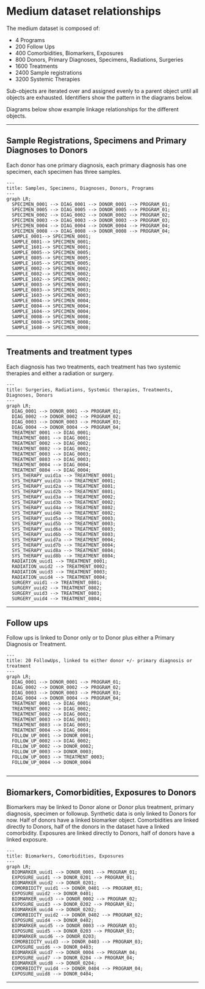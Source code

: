 # Medium dataset relationships

The medium dataset is composed of:
* 4 Programs
* 200 Follow Ups
* 400 Comorbidities, Biomarkers, Exposures
* 800 Donors, Primary Diagnoses, Specimens, Radiations, Surgeries
* 1600 Treatments
* 2400 Sample registrations
* 3200 Systemic Therapies

Sub-objects are iterated over and assigned evenly to a parent object until all objects are exhausted. Identifiers show the pattern in the diagrams below.

Diagrams below show example linkage relationships for the different objects.

---

## Sample Registrations, Specimens and Primary Diagnoses to Donors

Each donor has one primary diagnosis, each primary diagnosis has one specimen, each specimen has three samples.

```mermaid
---
title: Samples, Specimens, Diagnoses, Donors, Programs
---
graph LR;  
  SPECIMEN_0001 --> DIAG_0001 --> DONOR_0001 --> PROGRAM_01;  
  SPECIMEN_0005 --> DIAG_0005 --> DONOR_0005 --> PROGRAM_01;  
  SPECIMEN_0002 --> DIAG_0002 --> DONOR_0002 --> PROGRAM_02;  
  SPECIMEN_0003 --> DIAG_0003 --> DONOR_0003 --> PROGRAM_03;  
  SPECIMEN_0004 --> DIAG_0004 --> DONOR_0004 --> PROGRAM_04;
  SPECIMEN_0008 --> DIAG_0008 --> DONOR_0008 --> PROGRAM_04;
  SAMPLE_0001--> SPECIMEN_0001; 
  SAMPLE_0801--> SPECIMEN_0001;  
  SAMPLE_1601--> SPECIMEN_0001;  
  SAMPLE_0005--> SPECIMEN_0005;  
  SAMPLE_0805--> SPECIMEN_0005;  
  SAMPLE_1605--> SPECIMEN_0005;  
  SAMPLE_0002--> SPECIMEN_0002;  
  SAMPLE_0802--> SPECIMEN_0002;  
  SAMPLE_1602--> SPECIMEN_0002;  
  SAMPLE_0003--> SPECIMEN_0003;  
  SAMPLE_0803--> SPECIMEN_0003;  
  SAMPLE_1603--> SPECIMEN_0003;  
  SAMPLE_0004--> SPECIMEN_0004;
  SAMPLE_0804--> SPECIMEN_0004;
  SAMPLE_1604--> SPECIMEN_0004;
  SAMPLE_0008--> SPECIMEN_0008;
  SAMPLE_0808--> SPECIMEN_0008;
  SAMPLE_1608--> SPECIMEN_0008;
```

---

## Treatments and treatment types

Each diagnosis has two treatments, each treatment has two systemic therapies and either a radiation or surgery.

```mermaid
---
title: Surgeries, Radiations, Systemic therapies, Treatments, Diagnoses, Donors
---
graph LR;  
  DIAG_0001 --> DONOR_0001 --> PROGRAM_01;  
  DIAG_0002 --> DONOR_0002 --> PROGRAM_02;  
  DIAG_0003 --> DONOR_0003 --> PROGRAM_03;  
  DIAG_0004 --> DONOR_0004 --> PROGRAM_04;
  TREATMENT_0001 --> DIAG_0001;
  TREATMENT_0801 --> DIAG_0001;  
  TREATMENT_0002 --> DIAG_0002; 
  TREATMENT_0802 --> DIAG_0002;  
  TREATMENT_0003 --> DIAG_0003; 
  TREATMENT_0803 --> DIAG_0003; 
  TREATMENT_0004 --> DIAG_0004; 
  TREATMENT_0804 --> DIAG_0004; 
  SYS_THERAPY_uuid1a --> TREATMENT_0001;
  SYS_THERAPY_uuid1b --> TREATMENT_0001;
  SYS_THERAPY_uuid2a --> TREATMENT_0801;
  SYS_THERAPY_uuid2b --> TREATMENT_0801;  
  SYS_THERAPY_uuid3a --> TREATMENT_0002; 
  SYS_THERAPY_uuid3b --> TREATMENT_0002; 
  SYS_THERAPY_uuid4a --> TREATMENT_0802;  
  SYS_THERAPY_uuid4b --> TREATMENT_0802;  
  SYS_THERAPY_uuid5a --> TREATMENT_0003; 
  SYS_THERAPY_uuid5b --> TREATMENT_0003; 
  SYS_THERAPY_uuid6a --> TREATMENT_0803; 
  SYS_THERAPY_uuid6b --> TREATMENT_0803; 
  SYS_THERAPY_uuid7a --> TREATMENT_0004; 
  SYS_THERAPY_uuid7b --> TREATMENT_0004; 
  SYS_THERAPY_uuid8a --> TREATMENT_0804;
  SYS_THERAPY_uuid8b --> TREATMENT_0804;
  RADIATION_uuid1 --> TREATMENT_0001;
  RADIATION_uuid2 --> TREATMENT_0002; 
  RADIATION_uuid3 --> TREATMENT_0003;  
  RADIATION_uuid4 --> TREATMENT_0004;  
  SURGERY_uuid1 --> TREATMENT_0801;
  SURGERY_uuid2 --> TREATMENT_0802; 
  SURGERY_uuid3 --> TREATMENT_0803;  
  SURGERY_uuid4 --> TREATMENT_0804;  
```

---

## Follow ups

Follow ups is linked to Donor only or to Donor plus either a Primary Diagnosis or Treatment.

```mermaid
---
title: 20 FollowUps, linked to either donor +/- primary diagnosis or treatment
---
graph LR;  
  DIAG_0001 --> DONOR_0001 --> PROGRAM_01;  
  DIAG_0002 --> DONOR_0002 --> PROGRAM_02;  
  DIAG_0003 --> DONOR_0003 --> PROGRAM_03;  
  DIAG_0004 --> DONOR_0004 --> PROGRAM_04;
  TREATMENT_0001 --> DIAG_0001; 
  TREATMENT_0002 --> DIAG_0002; 
  TREATMENT_0802 --> DIAG_0002;  
  TREATMENT_0003 --> DIAG_0003; 
  TREATMENT_0803 --> DIAG_0003; 
  TREATMENT_0004 --> DIAG_0004; 
  FOLLOW_UP_0001 --> DONOR_0001;  
  FOLLOW_UP_0002 --> DIAG_0002;
  FOLLOW_UP_0002 --> DONOR_0002; 
  FOLLOW_UP_0003 --> DONOR_0003; 
  FOLLOW_UP_0003 --> TREATMENT_0003;  
  FOLLOW_UP_0004 --> DONOR_0004
  
```

---

## Biomarkers, Comorbidities, Exposures to Donors

Biomarkers may be linked to Donor alone or Donor plus treatment, primary diagnosis, specimen or followup. Synthetic data is only linked to Donors for now. Half of donors have a linked biomarker object. Comorbidities are linked directly to Donors, half of the donors in the dataset have a linked comorbidity. Exposures are linked directly to Donors, half of donors have a linked exposure.

```mermaid
---
title: Biomarkers, Comorbidities, Exposures
---
graph LR;  
  BIOMARKER_uuid1 --> DONOR_0001 --> PROGRAM_01; 
  EXPOSURE_uuid1 --> DONOR_0201 --> PROGRAM_01;  
  BIOMARKER_uuid2 --> DONOR_0201;
  COMORBIDITY_uuid1 --> DONOR_0401 --> PROGRAM_01;
  EXPOSURE_uuid2 --> DONOR_0401;
  BIOMARKER_uuid3 --> DONOR_0002 --> PROGRAM_02;  
  EXPOSURE_uuid3 --> DONOR_0202 --> PROGRAM_02;
  BIOMARKER_uuid4 --> DONOR_0202;
  COMORBIDITY_uuid2 --> DONOR_0402 --> PROGRAM_02;
  EXPOSURE_uuid4 --> DONOR_0402;
  BIOMARKER_uuid5 --> DONOR_0003 --> PROGRAM_03;
  EXPOSURE_uuid5 --> DONOR_0203 --> PROGRAM_03;
  BIOMARKER_uuid6 --> DONOR_0203;
  COMORBIDITY_uuid3 --> DONOR_0403 --> PROGRAM_03;  
  EXPOSURE_uuid6 --> DONOR_0403;
  BIOMARKER_uuid7 --> DONOR_0004 --> PROGRAM_04;
  EXPOSURE_uuid7 --> DONOR_0204 --> PROGRAM_04;
  BIOMARKER_uuid8 --> DONOR_0204;
  COMORBIDITY_uuid4 --> DONOR_0404 --> PROGRAM_04;
  EXPOSURE_uuid8 --> DONOR_0404;
```

---
